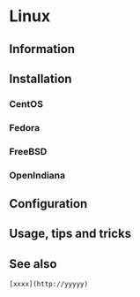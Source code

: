 # Linux

## Information

## Installation

### CentOS

### Fedora

### FreeBSD

### OpenIndiana

## Configuration

## Usage, tips and tricks

## See also

    [xxxx](http://yyyyy)
